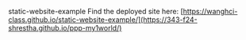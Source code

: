 static-website-example
Find the deployed site here: [https://wanghci-class.github.io/static-website-example/](https://343-f24-shrestha.github.io/ppp-my1world/)
